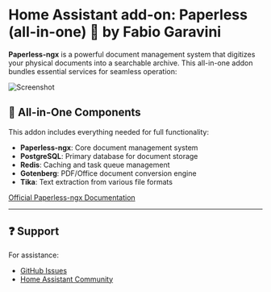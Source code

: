 # Home Assistant add-on: Paperless (all-in-one) 📄 by Fabio Garavini

**Paperless-ngx** is a powerful document management system that digitizes your physical documents into a searchable archive. This all-in-one addon bundles essential services for seamless operation:

![Screenshot](https://raw.githubusercontent.com/paperless-ngx/paperless-ngx/main/docs/assets/screenshots/documents-smallcards-dark.png)

## 🧩 All-in-One Components

This addon includes everything needed for full functionality:

- **Paperless-ngx**: Core document management system
- **PostgreSQL**: Primary database for document storage
- **Redis**: Caching and task queue management
- **Gotenberg**: PDF/Office document conversion engine
- **Tika**: Text extraction from various file formats

[Official Paperless-ngx Documentation](https://docs.paperless-ngx.com)

---

## ❓ Support

For assistance:

- [GitHub Issues](https://github.com/fabio-garavini/hassio-addons/issues)
- [Home Assistant Community](https://community.home-assistant.io)
